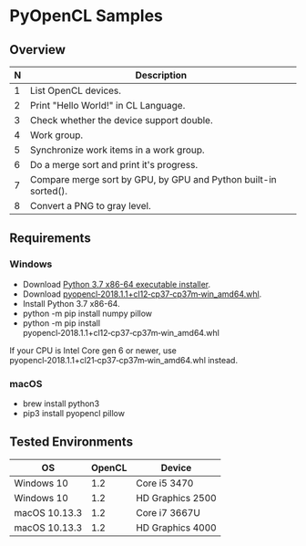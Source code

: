 # PyOpenCL Samples

## Overview

 N | Description
---- | ----
1 | List OpenCL devices.
2 | Print "Hello World!" in CL Language.
3 | Check whether the device support double.
4 | Work group.
5 | Synchronize work items in a work group.
6 | Do a merge sort and print it's progress.
7 | Compare merge sort by GPU, by GPU and Python built-in sorted().
8 | Convert a PNG to gray level.

## Requirements

### Windows
* Download [Python 3.7 x86-64 executable installer](https://www.python.org/ftp/python/3.7.0/python-3.7.0-amd64.exe).
* Download [pyopencl‑2018.1.1+cl12‑cp37‑cp37m‑win_amd64.whl](https://www.lfd.uci.edu/~gohlke/pythonlibs/#pyopencl).
* Install Python 3.7 x86-64.
* python -m pip install numpy pillow
* python -m pip install pyopencl‑2018.1.1+cl12‑cp37‑cp37m‑win_amd64.whl

If your CPU is Intel Core gen 6 or newer, use pyopencl‑2018.1.1+cl21‑cp37‑cp37m‑win_amd64.whl instead.

### macOS
* brew install python3
* pip3 install pyopencl pillow

## Tested Environments

OS | OpenCL | Device
---- | ---- | ----
Windows 10 | 1.2 | Core i5 3470
Windows 10 | 1.2 | HD Graphics 2500
macOS 10.13.3 | 1.2 | Core i7 3667U
macOS 10.13.3 | 1.2 | HD Graphics 4000

